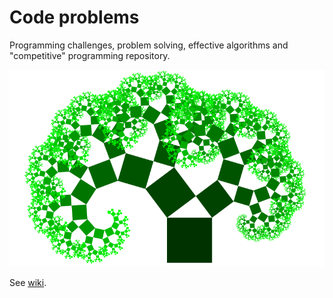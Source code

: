 # Code problems
Programming challenges, problem solving, effective algorithms and "competitive" programming repository.

![Pythagorean tree](tree12.png)

See [wiki](../../wiki).
